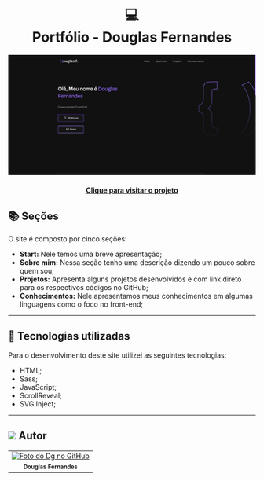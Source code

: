 <h1 align="center">
  💻<br>Portfólio - Douglas Fernandes 
</h1>

![Resultado final do projeto](assets/image/preview.png)

<h4 align="center"><a href="https://douglasffjw.github.io/Meu-Portifolio/" target="_blank">Clique para visitar o projeto</a></h4>

## 📚 Seções

O site é composto por cinco seções:

- **Start:** Nele temos uma breve apresentação;
- **Sobre mim:** Nessa seção tenho uma descrição dizendo um pouco sobre quem sou;
- **Projetos:** Apresenta alguns projetos desenvolvidos e com link direto para os respectivos códigos no GitHub;
- **Conhecimentos:** Nele apresentamos meus conhecimentos em algumas linguagens como o foco no front-end;

---

## 💼 Tecnologias utilizadas

Para o desenvolvimento deste site utilizei as seguintes tecnologias:

- HTML;
- Sass;
- JavaScript;
- ScrollReveal;
- SVG Inject;

---

<h2><img src="https://media.giphy.com/media/12oufCB0MyZ1Go/giphy.gif" width="50"> Autor</h2>

<table>
  <tr>
    <td align="center">
      <a href="https://github.com/Douglasffjw">
        <img src="https://github.com/Douglasffjw.png" width="100px;" alt="Foto do Dg no GitHub"/><br>
        <sub>
          <b>Douglas Fernandes</b>
        </sub>
      </a>
    </td>
  </tr>
</table>
